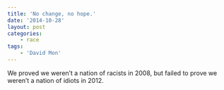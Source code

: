 ```yaml
---
title: 'No change, no hope.'
date: '2014-10-28'
layout: post
categories:
    - race
tags:
    - 'David Mon'
---
```


We proved we weren’t a nation of racists in 2008, but failed to prove we weren’t a nation of idiots in 2012.